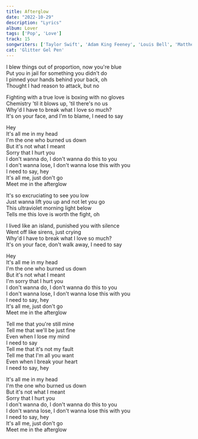 ```yaml
---
title: Afterglow
date: "2022-10-29"
description: "Lyrics"
album: Lover
tags: ['Pop', 'Love']
track: 15
songwriters: ['Taylor Swift', 'Adam King Feeney', 'Louis Bell', 'Matthew Tavares']
cat: 'Glitter Gel Pen'
--- 
```

<p className="verse-one">
I blew things out of proportion, now you're blue <br />
Put you in jail for something you didn't do <br />
I pinned your hands behind your back, oh <br />
Thought I had reason to attack, but no <br />
</p>
<p className="pre-chorus">
Fighting with a true love is boxing with no gloves <br />
Chemistry 'til it blows up, 'til there's no us <br />
Why'd I have to break what I love so much? <br />
It's on your face, and I'm to blame, I need to say <br />
</p>
<p className="chorus">
Hey <br />
It's all me in my head <br />
I'm the one who burned us down <br />
But it's not what I meant <br />
Sorry that I hurt you <br />
I don't wanna do, I don't wanna do this to you <br />
I don't wanna lose, I don't wanna lose this with you <br />
I need to say, hey <br />
It's all me, just don't go <br />
Meet me in the afterglow <br />
</p>
<p className="verse-two">
It's so excruciating to see you low <br />
Just wanna lift you up and not let you go <br />
This ultraviolet morning light below <br />
Tells me this love is worth the fight, oh <br />
</p>
<p className="pre-chorus">
I lived like an island, punished you with silence <br />
Went off like sirens, just crying <br />
Why'd I have to break what I love so much? <br />
It's on your face, don't walk away, I need to say <br />
</p>
<p className="chorus">
Hey <br />
It's all me in my head <br />
I'm the one who burned us down <br />
But it's not what I meant <br />
I'm sorry that I hurt you <br />
I don't wanna do, I don't wanna do this to you <br />
I don't wanna lose, I don't wanna lose this with you <br />
I need to say, hey <br />
It's all me, just don't go <br />
Meet me in the afterglow <br />
</p>
<p className="bridge">
Tell me that you're still mine <br />
Tell me that we'll be just fine <br />
Even when I lose my mind <br />
I need to say <br />
Tell me that it's not my fault <br />
Tell me that I'm all you want <br />
Even when I break your heart <br />
I need to say, hey <br />
</p>
<p className="chorus">
It's all me in my head <br />
I'm the one who burned us down <br />
But it's not what I meant <br />
Sorry that I hurt you <br />
I don't wanna do, I don't wanna do this to you <br />
I don't wanna lose, I don't wanna lose this with you <br />
I need to say, hey <br />
It's all me, just don't go <br />
Meet me in the afterglow <br />
</p>
